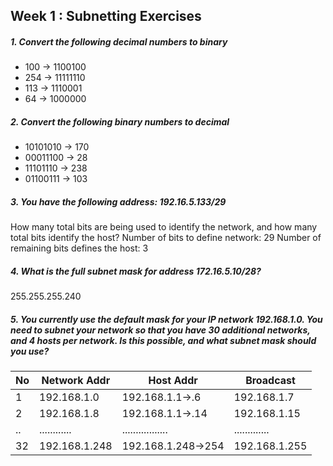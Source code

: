 ## Week 1 : Subnetting Exercises

##### 1. Convert the following decimal numbers to binary

 * 100 -> 1100100
 * 254 -> 11111110
 * 113 -> 1110001
 * 64  -> 1000000

##### 2. Convert the following binary numbers to decimal

 * 10101010 -> 170
 * 00011100 -> 28
 * 11101110 -> 238
 * 01100111 -> 103

##### 3. You have the following address: 192.16.5.133/29
How many total bits are being used to identify the network, and how many total bits identify the host?
Number of bits to define network: 29
Number of remaining bits defines the host: 3

##### 4. What is the full subnet mask for address 172.16.5.10/28?
255.255.255.240

##### 5. You currently use the default mask for your IP network 192.168.1.0. You need to subnet your network so that you have 30 additional networks, and 4 hosts per network. Is this possible, and what subnet mask should you use?
| No | Network Addr | Host Addr         |  Broadcast    |
| -- | ------------ | ----------------- | ------------- |
|  1 | 192.168.1.0  | 192.168.1.1->.6   | 192.168.1.7   |
|  2 | 192.168.1.8  | 192.168.1.1->.14  | 192.168.1.15  |
| .. | ............ | ................. | ............. |
| 32 |192.168.1.248 | 192.168.1.248->254| 192.168.1.255 |
